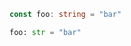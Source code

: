 
``` typescript tab="Typescript"
const foo: string = "bar"
```

```Python tab="Python"
foo: str = "bar"
```

